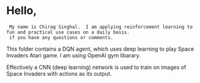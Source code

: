 
# Hello,
     My name is Chirag Singhal.  I am applying reinforcement learning to fun and practical use cases on a daily basis.  
     if you have any questions or comments.  
     
This folder contains a DQN agent, which uses deep learning to play Space Invaders Atari game.  I am using OpenAI gym libarary.

Effectively a CNN (deep learning) network is used to train on images of Space Invaders with actions as its output.  
